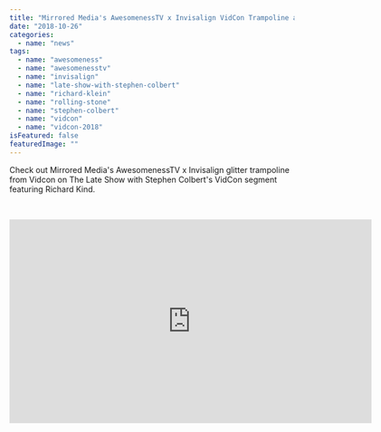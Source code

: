 ```yaml
---
title: "Mirrored Media's AwesomenessTV x Invisalign VidCon Trampoline activation featured on The Late Show with Stephen Colbert"
date: "2018-10-26"
categories: 
  - name: "news"
tags: 
  - name: "awesomeness"
  - name: "awesomenesstv"
  - name: "invisalign"
  - name: "late-show-with-stephen-colbert"
  - name: "richard-klein"
  - name: "rolling-stone"
  - name: "stephen-colbert"
  - name: "vidcon"
  - name: "vidcon-2018"
isFeatured: false
featuredImage: ""
---
```


Check out Mirrored Media's AwesomenessTV x Invisalign glitter trampoline from Vidcon on The Late Show with Stephen Colbert's VidCon segment featuring Richard Kind.

 

<iframe src="https://player.vimeo.com/video/297410190" width="640" height="360" frameborder="0" allowfullscreen="allowfullscreen"></iframe>

